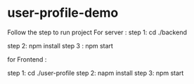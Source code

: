 # user-profile-demo

Follow the step to run project
For server : 
step 1: cd ./backend

step 2: npm install
step 3 : npm start

for Frontend : 

step 1:  cd ./user-profile
step 2: napm install
step 3: npm start


